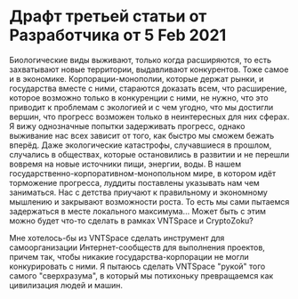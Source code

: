 # Драфт третьей статьи от Разработчика от 5 Feb 2021

Биологические виды выживают, только когда расширяются, то есть захватывают новые территории, выдавливают конкурентов. Тоже самое и в экономике. Корпорации-монополии, которые держат рынки, и государства вместе с ними, стараются доказать всем, что расширение, которое возможно только в конкуренции с ними, не нужно, что это приводит к проблемам с экологией и с чем угодно, что мы достигли вершин, что прогресс возможен только в неинтересных для них сферах. Я вижу однозначные попытки задерживать прогресс, однако выживание нас всех зависит от того, как быстро мы сможем бежать вперёд. Даже экологические катастрофы, случавшиеся в прошлом, случались в обществах, которые остановились в развитии и не перешли вовремя на новые источники пищи, энергии, воды. В нашем государственно-корпоративном-монопольном мире, в котором идёт торможение прогресса, луддиты поставлены указывать нам чем заниматься. Нас с детства приучают к правильному и экономному мышлению и закрывают возможности роста. То есть мы сами пытаемся задержаться в месте локального максимума... Может быть с этим можно будет что-то сделать в рамках VNTSpace и CryptoZoku?

Мне хотелось-бы из VNTSpace сделать инструмент для самоорганизации Интернет-сообществ для выполнения проектов, причем так, чтобы никакие государства-корпорации не могли конкурировать с ними. Я пытаюсь сделать VNTSpace "рукой" того самого "сверхразума", в который мы потихоньку превращаемся как цивилизация людей и машин.